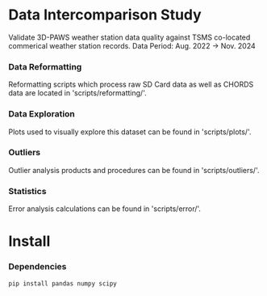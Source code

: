 # Data Intercomparison Study
Validate 3D-PAWS weather station data quality against TSMS co-located commerical weather station records.
Data Period: Aug. 2022 -> Nov. 2024
<br>

### Data Reformatting
Reformatting scripts which process raw SD Card data as well as CHORDS data are located in  'scripts/reformatting/'.
<br>

### Data Exploration
Plots used to visually explore this dataset can be found in  'scripts/plots/'.
<br>

### Outliers
Outlier analysis products and procedures can be found in  'scripts/outliers/'.
<br>

### Statistics
Error analysis calculations can be found in  'scripts/error/'.

# Install
### Dependencies
```bash
pip install pandas numpy scipy 
```
